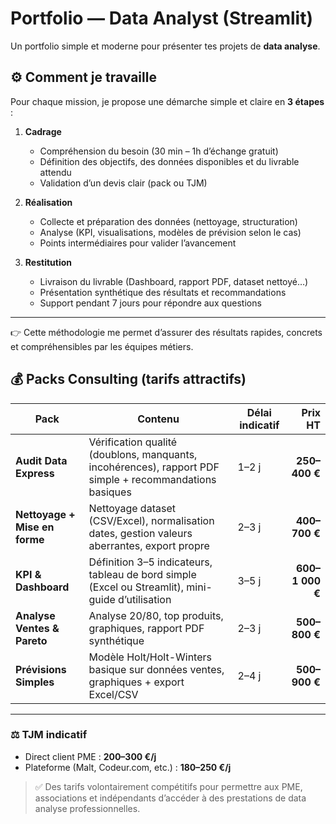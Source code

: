 # Portfolio — Data Analyst (Streamlit)

Un portfolio simple et moderne pour présenter tes projets de **data analyse**.

## ⚙️ Comment je travaille

Pour chaque mission, je propose une démarche simple et claire en **3 étapes** :

1. **Cadrage**  
   - Compréhension du besoin (30 min – 1h d’échange gratuit)  
   - Définition des objectifs, des données disponibles et du livrable attendu  
   - Validation d’un devis clair (pack ou TJM)

2. **Réalisation**  
   - Collecte et préparation des données (nettoyage, structuration)  
   - Analyse (KPI, visualisations, modèles de prévision selon le cas)  
   - Points intermédiaires pour valider l’avancement  

3. **Restitution**  
   - Livraison du livrable (Dashboard, rapport PDF, dataset nettoyé…)  
   - Présentation synthétique des résultats et recommandations  
   - Support pendant 7 jours pour répondre aux questions  

---

👉 Cette méthodologie me permet d’assurer des résultats rapides, concrets et compréhensibles par les équipes métiers.
## 💰 Packs Consulting (tarifs attractifs)

| Pack | Contenu | Délai indicatif | Prix HT |
|------|---------|-----------------|--------:|
| **Audit Data Express** | Vérification qualité (doublons, manquants, incohérences), rapport PDF simple + recommandations basiques | 1–2 j | **250–400 €** |
| **Nettoyage + Mise en forme** | Nettoyage dataset (CSV/Excel), normalisation dates, gestion valeurs aberrantes, export propre | 2–3 j | **400–700 €** |
| **KPI & Dashboard** | Définition 3–5 indicateurs, tableau de bord simple (Excel ou Streamlit), mini-guide d’utilisation | 3–5 j | **600–1 000 €** |
| **Analyse Ventes & Pareto** | Analyse 20/80, top produits, graphiques, rapport PDF synthétique | 2–3 j | **500–800 €** |
| **Prévisions Simples** | Modèle Holt/Holt-Winters basique sur données ventes, graphiques + export Excel/CSV | 2–4 j | **500–900 €** |

---

### ⚖️ TJM indicatif
- Direct client PME : **200–300 €/j**  
- Plateforme (Malt, Codeur.com, etc.) : **180–250 €/j**  

> ✅ Des tarifs volontairement compétitifs pour permettre aux PME, associations et indépendants d’accéder à des prestations de data analyse professionnelles.
